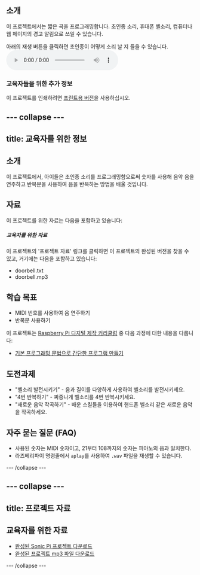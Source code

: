 ## 소개

이 프로젝트에서는 짧은 곡을 프로그래밍합니다. 초인종 소리, 휴대폰 벨소리, 컴퓨터나 웹 페이지의 경고 알림으로 쓰일 수 있습니다.

<div id="audio-preview" class="pdf-hidden">
  아래의 재생 버튼을 클릭하면 초인종이 어떻게 소리 날 지 들을 수 있습니다. 
  <audio controls preload> <source src="resources/doorbell.mp3" type="audio/mpeg"> 브라우저가 <code>오디오</code>를 지원하지 않습니다. 
  </audio>
</div>

### 교육자들을 위한 추가 정보

이 프로젝트를 인쇄하려면 [프린트용 버전](https://projects.raspberrypi.org/ko-KR/projects/compose-tune/print)을 사용하십시오.

--- collapse ---
---
title: 교육자를 위한 정보
---

## 소개

이 프로젝트에서, 아이들은 초인종 소리를 프로그래밍함으로써 숫자를 사용해 음악 음을 연주하고 반복문을 사용하여 음을 반복하는 방법을 배울 것입니다.

## 자료

이 프로젝트를 위한 자료는 다음을 포함하고 있습니다:

##### 교육자를 위한 자료

이 프로젝트의 '프로젝트 자료' 링크를 클릭하면 이 프로젝트의 완성된 버전을 찾을 수 있고, 거기에는 다음을 포함하고 있습니다:

* doorbell.txt
* doorbell.mp3

## 학습 목표

* MIDI 번호를 사용하여 음 연주하기
* 반복문 사용하기

이 프로젝트는 [Raspberry Pi 디지털 제작 커리큘럼](http://rpf.io/curriculum) 중 다음 과정에 대한 내용을 다룹니다:

* [기본 프로그래밍 문법으로 간단한 프로그램 만들기](https://www.raspberrypi.org/curriculum/programming/creator)

## 도전과제

* "벨소리 발전시키기" - 음과 길이를 다양하게 사용하여 벨소리를 발전시키세요.
* "4번 반복하기" - 짜증나게 벨소리를 4번 반복시키세요.
* "새로운 음악 작곡하기" - 배운 스킬들을 이용하여 핸드폰 벨소리 같은 새로운 음악을 작곡하세요.

## 자주 묻는 질문 (FAQ)

* 사용된 숫자는 MIDI 숫자이고, 21부터 108까지의 숫자는 피아노의 음과 일치한다.
* 라즈베리파이 명령줄에서 `aplay`를 사용하여 `.wav` 파일을 재생할 수 있습니다.

--- /collapse ---

--- collapse ---
---
title: 프로젝트 자료
---

## 교육자를 위한 자료

* [완성된 Sonic Pi 프로젝트 다운로드](resources/doorbell.txt)
* [완성된 프로젝트 mp3 파일 다운로드](resources/doorbell.mp3)

--- /collapse ---